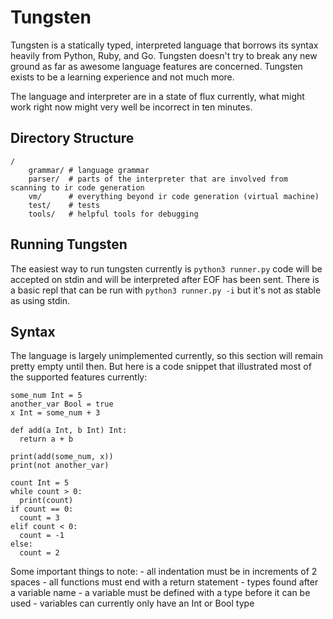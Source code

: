 
Tungsten
=======

Tungsten is a statically typed, interpreted language that borrows its syntax heavily from Python, Ruby, and Go. Tungsten doesn't try to break any new ground as far as awesome language features are concerned. Tungsten exists to be a learning experience and not much more.

The language and interpreter are in a state of flux currently, what might work right now might very well be incorrect in ten minutes. 

Directory Structure
-------

```
/
    grammar/ # language grammar
    parser/  # parts of the interpreter that are involved from scanning to ir code generation
    vm/      # everything beyond ir code generation (virtual machine)
    test/    # tests
    tools/   # helpful tools for debugging
```

Running Tungsten
-------

The easiest way to run tungsten currently is `python3 runner.py` code will be accepted on stdin and will be interpreted after EOF has been sent. There is a basic repl that can be run with `python3 runner.py -i` but it's not as stable as using stdin.

Syntax
-------

The language is largely unimplemented currently, so this section will remain pretty empty until then. But here is a code snippet that illustrated most of the supported features currently:

```
some_num Int = 5
another_var Bool = true
x Int = some_num + 3

def add(a Int, b Int) Int:
  return a + b

print(add(some_num, x))
print(not another_var)

count Int = 5
while count > 0:
  print(count)
if count == 0:
  count = 3
elif count < 0:
  count = -1
else: 
  count = 2
```

Some important things to note:
    - all indentation must be in increments of 2 spaces
    - all functions must end with a return statement
    - types found after a variable name
    - a variable must be defined with a type before it can be used
    - variables can currently only have an Int or Bool type



